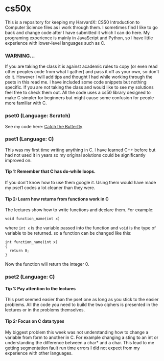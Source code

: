 # cs50x
This is a repository for keeping my HarvardX: CS50 Introduction to Computer Science files as i work through them.
I sometimes find I like to go back and change code after I have submitted it which I can do here. My programing experience is mainly in JavaScript and Python, so I have little experience with lower-level languages such as C.

### WARNING...
If you are taking the class it is against academic rules to copy (or even read other peoples code from what I gather)
and pass it off as your own, so don't do it. However I will add tips and thought I had while working through the psets
in this read me. I have included some code snippets but nothing specific. If you are not taking the class and would
like to see my solutions feel free to check them out. All the code uses a cs50 library designed to make C simpler for
beginners but might cause some confusion for people more familiar with C.

### pset0 (Language: Scratch)
See my code here: [Catch the Butterfly](https://scratch.mit.edu/projects/149761466/)

### pset1 (Language: C)
This was my first time writing anything in C. I have learned C++ before but had not used it in years so my original solutions
could be significantly improved on.
#### Tip 1: Remember that C has do-while loops.
If you don't know how to use them google it. Using them would have made my pset1 codes a lot cleaner than they were.
#### Tip 2: Learn how returns from functions work in C
The lectures show how to write functions and declare them.
For example:
```
void function_name(int x)
```
where `int x` is the variable passed into the function and `void` is the type of variable to be returned. so a function can be changed like this:
```
int function_name(int x)
{
  return 0;
}
```
Now the function will return the integer 0.

### pset2 (Language: C)
#### Tip 1: Pay attention to the lectures
This pset seemed easier than the pset one as long as you stick to the easier
problems. All the code you need to build the two ciphers is presented in the lectures
or in the problems themselves.
#### Tip 2: Focus on C data types
My biggest problem this week was not understanding how to change a variable from
form to another in C. For example changing a sting to an int or understanding the
difference between a char* and a char. This lead to me getting segmentation fault
run time errors I did not expect from my experience with other languages.
